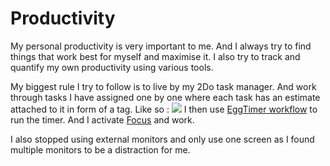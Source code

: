 # Productivity
My personal productivity is very important to me. And I always try to find things that work best for myself and maximise it. I also try to track and quantify my own productivity using various tools.

My biggest rule I try to follow is to live by my 2Do task manager. And work through tasks I have assigned one by one where each task has an estimate attached to it in form of a tag. Like so : 
![](https://i.imgur.com/YUfs9TR.png)
I then use [EggTimer workflow](https://www.alfredforum.com/topic/275-eggtimer-v2-updated-to-20-final/?tab=comments#comment-1117) to run the timer. And I activate [Focus](https://heyfocus.com) and work.

I also stopped using external monitors and only use one screen as I found multiple monitors to be a distraction for me.